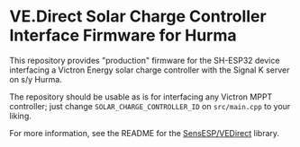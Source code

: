 # VE.Direct Solar Charge Controller Interface Firmware for Hurma

This repository provides "production" firmware for the SH-ESP32 device interfacing a Victron Energy solar charge controller with the Signal K server on s/y Hurma.

The repository should be usable as is for interfacing any Victron MPPT controller; just change `SOLAR_CHARGE_CONTROLLER_ID` on `src/main.cpp` to your liking.

For more information, see the README for the [SensESP/VEDirect](https://github.com/SensESP/VEDirect) library.

